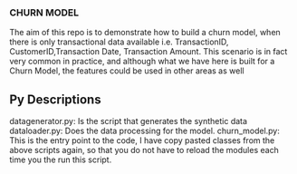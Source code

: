 ### CHURN MODEL ###
The aim of this repo is to demonstrate how to build a churn model, when there is only transactional data available i.e. TransactionID, CustomerID,Transaction Date, Transaction Amount. This scenario is in fact very common in practice, and although what we have here is built for a Churn Model, the features could be used in other areas as well

## Py Descriptions ##
datagenerator.py: Is the script that generates the synthetic data
dataloader.py: Does the data processing for the model.
churn_model.py: This is the entry point to the code, I have copy pasted classes from the above scripts again, so that you do not have to reload the modules each time you the run this script.